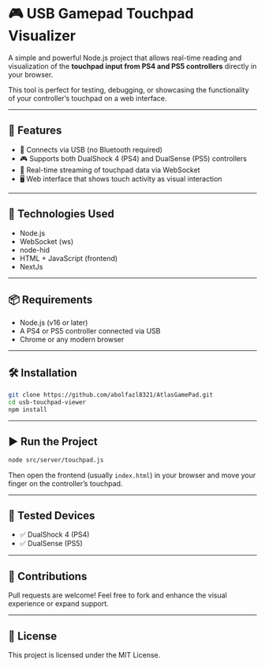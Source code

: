 # 🎮 USB Gamepad Touchpad Visualizer

A simple and powerful Node.js project that allows real-time reading and visualization of the **touchpad input from PS4 and PS5 controllers** directly in your browser.

This tool is perfect for testing, debugging, or showcasing the functionality of your controller’s touchpad on a web interface.

---

## 🚀 Features

- 🔌 Connects via USB (no Bluetooth required)
- 🎮 Supports both DualShock 4 (PS4) and DualSense (PS5) controllers
- 📡 Real-time streaming of touchpad data via WebSocket
- 🖥️ Web interface that shows touch activity as visual interaction

---

## 🧰 Technologies Used

- Node.js
- WebSocket (ws)
- node-hid
- HTML + JavaScript (frontend)
- NextJs

---

## 📦 Requirements

- Node.js (v16 or later)
- A PS4 or PS5 controller connected via USB
- Chrome or any modern browser

---

## 🛠 Installation

```bash
git clone https://github.com/abolfazl8321/AtlasGamePad.git
cd usb-touchpad-viewer
npm install
```

---

## ▶️ Run the Project

```bash
node src/server/touchpad.js
```

Then open the frontend (usually `index.html`) in your browser and move your finger on the controller’s touchpad.

---

## 🧪 Tested Devices

- ✅ DualShock 4 (PS4)
- ✅ DualSense (PS5)

---

## 🤝 Contributions

Pull requests are welcome! Feel free to fork and enhance the visual experience or expand support.

---

## 📄 License

This project is licensed under the MIT License.
